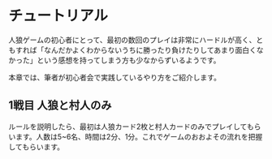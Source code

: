 # チュートリアル

人狼ゲームの初心者にとって、最初の数回のプレイは非常にハードルが高く、ともすれば「なんだかよくわからないうちに勝ったり負けたりしてあまり面白くなかった」という感想を持ってしまう方も少なからずいるようです。

本章では、筆者が初心者会で実践しているやり方をご紹介します。

## 1戦目 人狼と村人のみ

ルールを説明したら、最初は人狼カード2枚と村人カードのみでプレイしてもらいます。人数は5~6名、時間は2分、1分。これでゲームのおおよその流れを把握してもらいます。






